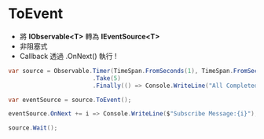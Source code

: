 # ToEvent

- 將 **IObservable\<T>** 轉為 **IEventSource\<T>**
- 非阻塞式
- Callback 透過 .OnNext() 執行 !

```cs
var source = Observable.Timer(TimeSpan.FromSeconds(1), TimeSpan.FromSeconds(1))
                        .Take(5)
                        .Finally(() => Console.WriteLine("All Completed !"));

var eventSource = source.ToEvent();

eventSource.OnNext += i => Console.WriteLine($"Subscribe Message:{i}");

source.Wait();
```